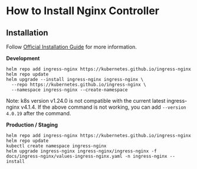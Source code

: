 # How to Install Nginx Controller

## Installation

Follow [Official Installation Guide](https://kubernetes.github.io/ingress-nginx/deploy/) for more information.

**Development**

```
helm repo add ingress-nginx https://kubernetes.github.io/ingress-nginx
helm repo update
helm upgrade --install ingress-nginx ingress-nginx \
  --repo https://kubernetes.github.io/ingress-nginx \
  --namespace ingress-nginx --create-namespace
```
Note: k8s version v1.24.0 is not compatible with the current latest ingress-nginx v4.1.4. If the above command is not working, you can add `--version 4.0.19` after the command.

**Production / Staging**

```
helm repo add ingress-nginx https://kubernetes.github.io/ingress-nginx
helm repo update
kubectl create namespace ingress-nginx
helm upgrade ingress-nginx ingress-nginx/ingress-nginx -f docs/ingress-nginx/values-ingress-nginx.yaml -n ingress-nginx --install
```
